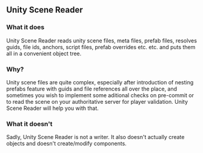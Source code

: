 ﻿## Unity Scene Reader

### What it does
Unity Scene Reader reads unity scene files, meta files, prefab files, resolves guids, file ids, anchors, script files, prefab overrides etc. etc. and puts them all in a convenient object tree.

### Why?
Unity scene files are quite complex, especially after introduction of nesting prefabs feature with guids and file references all over the place,
and sometimes you wish to implement some aditional checks on pre-commit or to read the scene on your authoritative server for player validation.
Unity Scene Reader will help you with that.

### What it doesn't
Sadly, Unity Scene Reader is not a writer. It also doesn't actually create objects and doesn't create/modify components.